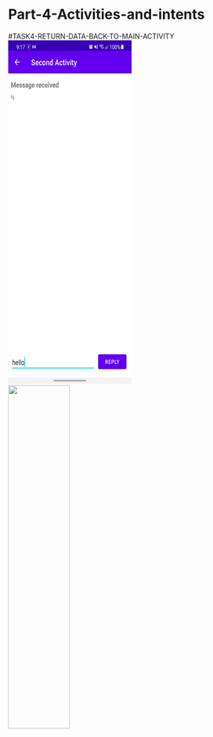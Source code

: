 # Part-4-Activities-and-intents
#TASK4-RETURN-DATA-BACK-TO-MAIN-ACTIVITY
<img height="700" width="50%" src="screenshot/tsk5.png"><br>
<img height="700" width="50%" src="screenshot/task.png"><br>
